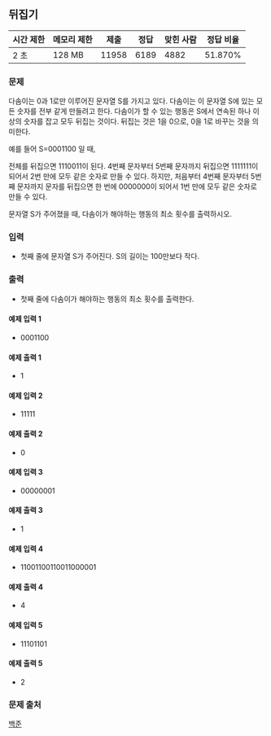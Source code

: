 ## 뒤집기
 
|시간 제한|	메모리 제한|	제출|	정답|	맞힌 사람|	정답 비율|
|---|---|---|---|---|---|
|2 초|	128 MB|	11958|	6189|	4882|	51.870%|

### 문제
다솜이는 0과 1로만 이루어진 문자열 S를 가지고 있다. 다솜이는 이 문자열 S에 있는 모든 숫자를 전부 같게 만들려고 한다. 다솜이가 할 수 있는 행동은 S에서 연속된 하나 이상의 숫자를 잡고 모두 뒤집는 것이다. 뒤집는 것은 1을 0으로, 0을 1로 바꾸는 것을 의미한다.

예를 들어 S=0001100 일 때,

전체를 뒤집으면 1110011이 된다.
4번째 문자부터 5번째 문자까지 뒤집으면 1111111이 되어서 2번 만에 모두 같은 숫자로 만들 수 있다.
하지만, 처음부터 4번째 문자부터 5번째 문자까지 문자를 뒤집으면 한 번에 0000000이 되어서 1번 만에 모두 같은 숫자로 만들 수 있다.

문자열 S가 주어졌을 때, 다솜이가 해야하는 행동의 최소 횟수를 출력하시오.

### 입력
- 첫째 줄에 문자열 S가 주어진다. S의 길이는 100만보다 작다.

### 출력
- 첫째 줄에 다솜이가 해야하는 행동의 최소 횟수를 출력한다.

#### 예제 입력 1 
- 0001100
#### 예제 출력 1 
- 1
#### 예제 입력 2 
- 11111
#### 예제 출력 2 
- 0
#### 예제 입력 3 
- 00000001
#### 예제 출력 3 
- 1
#### 예제 입력 4 
- 11001100110011000001
#### 예제 출력 4 
- 4
#### 예제 입력 5 
- 11101101
#### 예제 출력 5 
- 2

### 문제 출처
[백준](https://www.acmicpc.net/problem/1439)